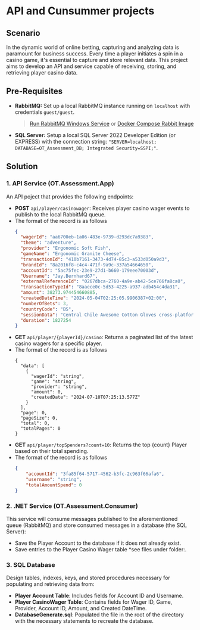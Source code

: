 # API and Cunsummer projects

## Scenario
In the dynamic world of online betting, capturing and analyzing data is paramount for business success. Every time a player initiates a spin in a casino game, it's essential to capture and store relevant data. This project aims to develop an API and service capable of receiving, storing, and retrieving player casino data.

## Pre-Requisites
- **RabbitMQ:** Set up a local RabbitMQ instance running on `localhost` with credentials `guest/guest`.
    > [Run RabbitMQ Windows Service](https://www.rabbitmq.com/docs/install-windows#installer) or
    > [Docker Compose Rabbit Image](docker/RabbitMQ/docker-up.bat)
- **SQL Server:** Setup a local SQL Server 2022 Developer Edition (or EXPRESS) with the connection string: `"SERVER=localhost; DATABASE=OT_Assessment_DB; Integrated Security=SSPI;"`.

## Solution
### 1. API Service (OT.Assessment.App)
An API poject that provides the following endpoints:
- **POST** `api/player/casinowager`: Receives player casino wager events to publish to the local RabbitMQ queue.
- The format of the record is as follows
    ```json
    {
      "wagerId": "aa6700eb-1a06-483e-9739-d293dc7a9383",
      "theme": "adventure",
      "provider": "Ergonomic Soft Fish",
      "gameName": "Ergonomic Granite Cheese",
      "transactionId": "410b7161-3473-4d74-85c3-a533d050a9d3",
      "brandId": "8a2016f8-c4c4-471f-9a9c-337a54664650",
      "accountId": "5ac75fec-23e9-27d1-b660-179eee70003d",
      "Username": "Jay.Bernhard67",
      "externalReferenceId": "0267dbca-2760-4a9e-ab42-5ce766fa8ca0",
      "transactionTypeId": "8aaece0c-5d53-4225-a937-adb454c4da31",
      "amount": 38273.974454660885,
      "createdDateTime": "2024-05-04T02:25:05.9906387+02:00",
      "numberOfBets": 3,
      "countryCode": "BS",
      "sessionData": "Central Chile Awesome Cotton Gloves cross-platform Handmade Rubber Shoes portals leading-edge Coordinator Data Producer end-to-end encoding Gorgeous Clothing View Health, Outdoors & Music embrace Metrics Facilitator morph",
      "duration": 1827254
    }
    ```
- **GET** `api/player/{playerId}/casino`: Returns a paginated list of the latest casino wagers for a specific player.
- The format of the record is as follows
    ```
    {
      "data": [
        {
          "wagerId": "string",
          "game": "string",
          "provider": "string",
          "amount": 0,
          "createdDate": "2024-07-10T07:25:13.577Z"
        }
      ],
      "page": 0,
      "pageSize": 0,
      "total": 0,
      "totalPages": 0
    }
    ```
- **GET** `api/player/topSpenders?count=10`: Returns the top {count} Player based on their total spending.
- The format of the record is as follows
    ```json
    {
        "accountId": "3fa85f64-5717-4562-b3fc-2c963f66afa6",
        "username": "string",
        "totalAmountSpend": 0
    }
    ```
### 2. .NET Service (OT.Assessment.Consumer)
This service will consume messages published to the aforementioned queue (RabbitMQ) and store consumed messages in a database (the SQL Server):
- Save the Player Account to the database if it does not already exist.
- Save entries to the Player Casino Wager table *see files under folder:.

### 3. SQL Database
Design tables, indexes, keys, and stored procedures necessary for populating and retrieving data from:
- **Player Account Table**: Includes fields for Account ID and Username.
- **Player CasinoWager Table**: Contains fields for Wager ID, Game, Provider, Account ID, Amount, and Created DateTime.
- **DatabaseGenerate.sql**: Populated the file in the root of the directory with the necessary statements to recreate the database.

